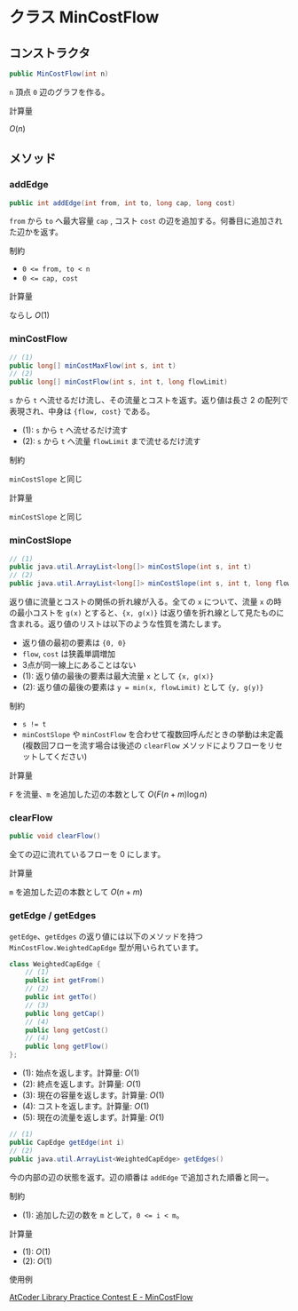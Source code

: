 # クラス MinCostFlow

## コンストラクタ

```java
public MinCostFlow(int n)
```

`n` 頂点 `0` 辺のグラフを作る。

計算量

$O(n)$

## メソッド

### addEdge

```java
public int addEdge(int from, int to, long cap, long cost)
```

`from` から `to` へ最大容量 `cap` , コスト `cost` の辺を追加する。何番目に追加された辺かを返す。

制約

- `0 <= from, to < n`
- `0 <= cap, cost`

計算量

ならし $O(1)$

### minCostFlow

```java
// (1)
public long[] minCostMaxFlow(int s, int t)
// (2)
public long[] minCostFlow(int s, int t, long flowLimit)
```

`s` から `t` へ流せるだけ流し、その流量とコストを返す。返り値は長さ 2 の配列で表現され、中身は `{flow, cost}` である。

- (1): `s` から `t` へ流せるだけ流す
- (2): `s` から `t` へ流量 `flowLimit` まで流せるだけ流す

制約

`minCostSlope` と同じ

計算量

`minCostSlope` と同じ

### minCostSlope

```java
// (1)
public java.util.ArrayList<long[]> minCostSlope(int s, int t)
// (2)
public java.util.ArrayList<long[]> minCostSlope(int s, int t, long flowLimit)
```

返り値に流量とコストの関係の折れ線が入る。全ての `x` について、流量 `x` の時の最小コストを `g(x)` とすると、`{x, g(x)}` は返り値を折れ線として見たものに含まれる。返り値のリストは以下のような性質を満たします。

- 返り値の最初の要素は `{0, 0}`
- `flow`, `cost` は狭義単調増加
- 3点が同一線上にあることはない
- (1): 返り値の最後の要素は最大流量 `x` として `{x, g(x)}`
- (2): 返り値の最後の要素は `y = min(x, flowLimit)` として `{y, g(y)}`

制約

- `s != t`
- `minCostSlope` や `minCostFlow` を合わせて複数回呼んだときの挙動は未定義 (複数回フローを流す場合は後述の `clearFlow` メソッドによりフローをリセットしてください)

計算量

`F` を流量、`m` を追加した辺の本数として $O(F (n + m) \log n)$

### clearFlow

```java
public void clearFlow()
```

全ての辺に流れているフローを 0 にします。

計算量

`m` を追加した辺の本数として $O(n + m)$

### getEdge / getEdges

`getEdge`、`getEdges` の返り値には以下のメソッドを持つ `MinCostFlow.WeightedCapEdge` 型が用いられています。

```java
class WeightedCapEdge {
    // (1)
    public int getFrom()
    // (2)
    public int getTo()
    // (3)
    public long getCap()
    // (4)
    public long getCost()
    // (4)
    public long getFlow()
};
```

- (1): 始点を返します。計算量: $O(1)$
- (2): 終点を返します。計算量: $O(1)$
- (3): 現在の容量を返します。計算量: $O(1)$
- (4): コストを返します。計算量: $O(1)$
- (5): 現在の流量を返しまず。計算量: $O(1)$

```java
// (1)
public CapEdge getEdge(int i)
// (2)
public java.util.ArrayList<WeightedCapEdge> getEdges()
```

今の内部の辺の状態を返す。辺の順番は `addEdge` で追加された順番と同一。

制約

- (1): 追加した辺の数を `m` として，`0 <= i < m`。

計算量

- (1): $O(1)$
- (2): $O(1)$

使用例

[AtCoder Library Practice Contest E - MinCostFlow](https://atcoder.jp/contests/practice2/submissions/16654383)
